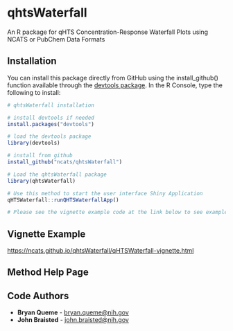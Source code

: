 # qhtsWaterfall
An R package for qHTS Concentration-Response Waterfall Plots using NCATS or PubChem Data Formats

## Installation
You can install this package directly from GitHub using the install_github() function available through the [devtools package](https://cran.r-project.org/web/packages/devtools/index.html). In the R Console, type the following to install:
```R
# qhtsWaterfall installation

# install devtools if needed
install.packages("devtools")

# load the devtools package
library(devtools)

# install from github
install_github("ncats/qhtsWaterfall")

# Load the qhtsWaterfall package
library(qhtsWaterfall)

# Use this method to start the user interface Shiny Application
qHTSWaterfall::runQHTSWaterfallApp()

# Please see the vignette example code at the link below to see example R command-prompt or RStudio use. 

```
## Vignette Example
https://ncats.github.io/qhtsWaterfall/qHTSWaterfall-vignette.html

## Method Help Page

## Code Authors
* **Bryan Queme** - bryan.queme@nih.gov
* **John Braisted** - john.braisted@nih.gov


